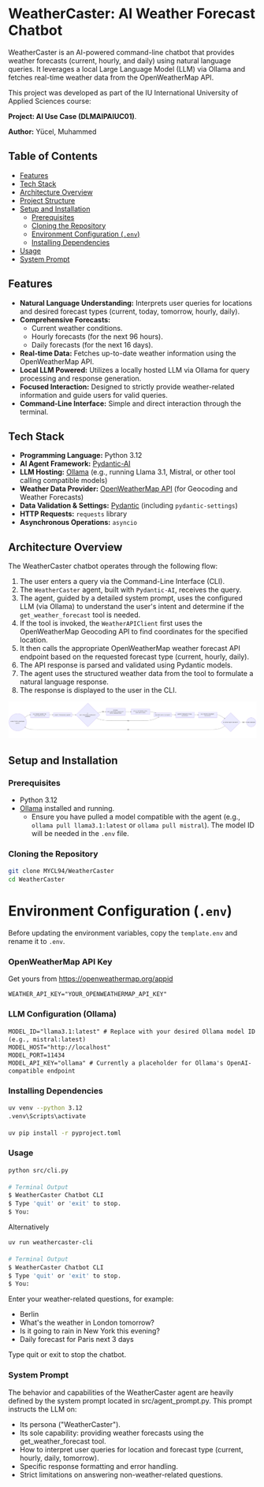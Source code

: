 # WeatherCaster: AI Weather Forecast Chatbot

WeatherCaster is an AI-powered command-line chatbot that provides weather forecasts (current, hourly, and daily) using natural language queries. It leverages a local Large Language Model (LLM) via Ollama and fetches real-time weather data from the OpenWeatherMap API.

This project was developed as part of the IU International University of Applied Sciences course: 

**Project: AI Use Case (DLMAIPAIUC01)**.

**Author:** Yücel, Muhammed

## Table of Contents

- [Features](#features)
- [Tech Stack](#tech-stack)
- [Architecture Overview](#architecture-overview)
- [Project Structure](#project-structure)
- [Setup and Installation](#setup-and-installation)
  - [Prerequisites](#prerequisites)
  - [Cloning the Repository](#cloning-the-repository)
  - [Environment Configuration (`.env`)](#environment-configuration-env)
  - [Installing Dependencies](#installing-dependencies)
- [Usage](#usage)
- [System Prompt](#system-prompt)

## Features

- **Natural Language Understanding:** Interprets user queries for locations and desired forecast types (current, today, tomorrow, hourly, daily).
- **Comprehensive Forecasts:**
    - Current weather conditions.
    - Hourly forecasts (for the next 96 hours).
    - Daily forecasts (for the next 16 days).
- **Real-time Data:** Fetches up-to-date weather information using the OpenWeatherMap API.
- **Local LLM Powered:** Utilizes a locally hosted LLM via Ollama for query processing and response generation.
- **Focused Interaction:** Designed to strictly provide weather-related information and guide users for valid queries.
- **Command-Line Interface:** Simple and direct interaction through the terminal.

## Tech Stack

- **Programming Language:** Python 3.12
- **AI Agent Framework:** [Pydantic-AI](https://github.com/jxnl/pydantic-ai)
- **LLM Hosting:** [Ollama](https://ollama.com) (e.g., running Llama 3.1, Mistral, or other tool calling compatible models)
- **Weather Data Provider:** [OpenWeatherMap API](https://openweathermap.org/api) (for Geocoding and Weather Forecasts)
- **Data Validation & Settings:** [Pydantic](https://docs.pydantic.dev/) (including `pydantic-settings`)
- **HTTP Requests:** `requests` library
- **Asynchronous Operations:** `asyncio`

## Architecture Overview

The WeatherCaster chatbot operates through the following flow:
1.  The user enters a query via the Command-Line Interface (CLI).
2.  The `WeatherCaster` agent, built with `Pydantic-AI`, receives the query.
3.  The agent, guided by a detailed system prompt, uses the configured LLM (via Ollama) to understand the user's intent and determine if the `get_weather_forecast` tool is needed.
4.  If the tool is invoked, the `WeatherAPIClient` first uses the OpenWeatherMap Geocoding API to find coordinates for the specified location.
5.  It then calls the appropriate OpenWeatherMap weather forecast API endpoint based on the requested forecast type (current, hourly, daily).
6.  The API response is parsed and validated using Pydantic models.
7.  The agent uses the structured weather data from the tool to formulate a natural language response.
8.  The response is displayed to the user in the CLI.

![User Interaction Flow](assets/User_Interaction_Flow.png)


## Setup and Installation

### Prerequisites

- Python 3.12
- [Ollama](https://ollama.com/download) installed and running.
  - Ensure you have pulled a model compatible with the agent (e.g., `ollama pull llama3.1:latest` or `ollama pull mistral`). The model ID will be needed in the `.env` file.

### Cloning the Repository

```bash
git clone MYCL94/WeatherCaster
cd WeatherCaster
```

# Environment Configuration (`.env`)

Before updating the environment variables, copy the `template.env` and rename it to `.env`.

### OpenWeatherMap API Key 
Get yours from https://openweathermap.org/appid
```
WEATHER_API_KEY="YOUR_OPENWEATHERMAP_API_KEY"
``` 

### LLM Configuration (Ollama)
```
MODEL_ID="llama3.1:latest" # Replace with your desired Ollama model ID (e.g., mistral:latest)
MODEL_HOST="http://localhost"
MODEL_PORT=11434
MODEL_API_KEY="ollama" # Currently a placeholder for Ollama's OpenAI-compatible endpoint
```

### Installing Dependencies

```bash
uv venv --python 3.12
.venv\Scripts\activate

uv pip install -r pyproject.toml
```

### Usage
```bash
python src/cli.py

# Terminal Output
$ WeatherCaster Chatbot CLI
$ Type 'quit' or 'exit' to stop.
$ You:
```

Alternatively

```bash
uv run weathercaster-cli

# Terminal Output
$ WeatherCaster Chatbot CLI
$ Type 'quit' or 'exit' to stop.
$ You:
```

Enter your weather-related questions, for example:

* Berlin
* What's the weather in London tomorrow?
* Is it going to rain in New York this evening?
* Daily forecast for Paris next 3 days

Type quit or exit to stop the chatbot.

### System Prompt

The behavior and capabilities of the WeatherCaster agent are heavily defined by the system prompt located in src/agent_prompt.py. This prompt instructs the LLM on:

* Its persona ("WeatherCaster").
* Its sole capability: providing weather forecasts using the get_weather_forecast tool.
* How to interpret user queries for location and forecast type (current, hourly, daily, tomorrow).
* Specific response formatting and error handling.
* Strict limitations on answering non-weather-related questions.